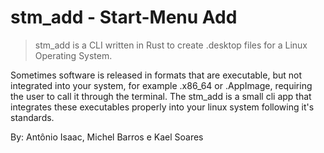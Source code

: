 # stm_add - Start-Menu Add
> stm_add is a CLI written in Rust to create .desktop files for a Linux Operating System.

Sometimes software is released in formats that are executable, but not integrated into your system, for example .x86_64 or .AppImage, requiring the user to call it through the terminal. The stm_add is a small cli app that integrates these executables properly into your linux system following it's standards.

By: Antônio Isaac, Michel Barros e Kael Soares
